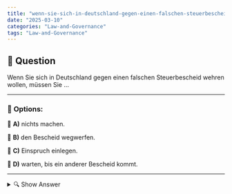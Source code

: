 ```yaml
---
title: "wenn-sie-sich-in-deutschland-gegen-einen-falschen-steuerbescheid-wehren-wollen-mussen-sie-…"
date: "2025-03-10"
categories: "Law-and-Governance"
tags: "Law-and-Governance"
---
```


## 📌 **Question**

Wenn Sie sich in Deutschland gegen einen falschen Steuerbescheid wehren wollen, müssen Sie …



---

### 📝 **Options:**

🔘 **A)** nichts machen.

🔘 **B)** den Bescheid wegwerfen.

🔘 **C)** Einspruch einlegen.

🔘 **D)** warten, bis ein anderer Bescheid kommt.

---

<details>
  <summary>🔍 Show Answer</summary>

  <p>
💡  <b>Correct Answer:</b>  c
  </p>
  <p>
    📖<b>Explanation:</b>
    In Deutschland erhalten Steuerpflichtige vom Finanzamt einen Steuerbescheid, der die festgesetzte Steuerschuld ausweist. Sollte dieser Bescheid fehlerhaft sein, haben die Betroffenen das Recht, dagegen vorzugehen. Dazu müssen sie innerhalb einer bestimmten Frist, in der Regel einen Monat nach Erhalt des Bescheids, formell Einspruch einlegen. Durch den Einspruch wird der Bescheid geprüft und gegebenenfalls korrigiert. Optionen wie nichts tun oder den Bescheid wegwerfen sind nicht zielführend und lassen den Bescheid bestehen.
  </p>
</details>
